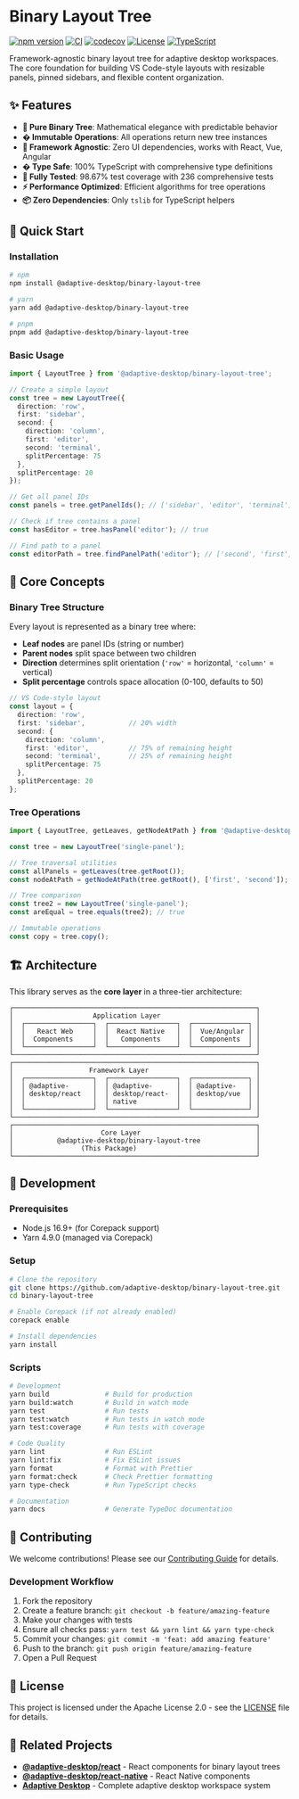 # Binary Layout Tree

[![npm version](https://badge.fury.io/js/@adaptive-desktop%2Fbinary-layout-tree.svg)](https://badge.fury.io/js/@adaptive-desktop%2Fbinary-layout-tree)
[![CI](https://github.com/adaptive-desktop/binary-layout-tree/workflows/Test/badge.svg)](https://github.com/adaptive-desktop/binary-layout-tree/actions)
[![codecov](https://codecov.io/gh/adaptive-desktop/binary-layout-tree/graph/badge.svg?token=M6VECB6C8O)](https://codecov.io/gh/adaptive-desktop/binary-layout-tree)
[![License](https://img.shields.io/badge/License-Apache%202.0-blue.svg)](https://opensource.org/licenses/Apache-2.0)
[![TypeScript](https://img.shields.io/badge/TypeScript-5.9-blue.svg)](https://www.typescriptlang.org/)

Framework-agnostic binary layout tree for adaptive desktop workspaces. The core foundation for building VS Code-style layouts with resizable panels, pinned sidebars, and flexible content organization.

## ✨ Features

- **🌳 Pure Binary Tree**: Mathematical elegance with predictable behavior
- **� Immutable Operations**: All operations return new tree instances
- **🎯 Framework Agnostic**: Zero UI dependencies, works with React, Vue, Angular
- **� Type Safe**: 100% TypeScript with comprehensive type definitions
- **🧪 Fully Tested**: 98.67% test coverage with 236 comprehensive tests
- **⚡ Performance Optimized**: Efficient algorithms for tree operations
- **📦 Zero Dependencies**: Only `tslib` for TypeScript helpers

## 🚀 Quick Start

### Installation

```bash
# npm
npm install @adaptive-desktop/binary-layout-tree

# yarn
yarn add @adaptive-desktop/binary-layout-tree

# pnpm
pnpm add @adaptive-desktop/binary-layout-tree
```

### Basic Usage

```typescript
import { LayoutTree } from '@adaptive-desktop/binary-layout-tree';

// Create a simple layout
const tree = new LayoutTree({
  direction: 'row',
  first: 'sidebar',
  second: {
    direction: 'column',
    first: 'editor',
    second: 'terminal',
    splitPercentage: 75
  },
  splitPercentage: 20
});

// Get all panel IDs
const panels = tree.getPanelIds(); // ['sidebar', 'editor', 'terminal']

// Check if tree contains a panel
const hasEditor = tree.hasPanel('editor'); // true

// Find path to a panel
const editorPath = tree.findPanelPath('editor'); // ['second', 'first']
```

## 📖 Core Concepts

### Binary Tree Structure

Every layout is represented as a binary tree where:
- **Leaf nodes** are panel IDs (string or number)
- **Parent nodes** split space between two children
- **Direction** determines split orientation (`'row'` = horizontal, `'column'` = vertical)
- **Split percentage** controls space allocation (0-100, defaults to 50)

```typescript
// VS Code-style layout
const layout = {
  direction: 'row',
  first: 'sidebar',           // 20% width
  second: {
    direction: 'column',
    first: 'editor',          // 75% of remaining height
    second: 'terminal',       // 25% of remaining height
    splitPercentage: 75
  },
  splitPercentage: 20
};
```

### Tree Operations

```typescript
import { LayoutTree, getLeaves, getNodeAtPath } from '@adaptive-desktop/binary-layout-tree';

const tree = new LayoutTree('single-panel');

// Tree traversal utilities
const allPanels = getLeaves(tree.getRoot());
const nodeAtPath = getNodeAtPath(tree.getRoot(), ['first', 'second']);

// Tree comparison
const tree2 = new LayoutTree('single-panel');
const areEqual = tree.equals(tree2); // true

// Immutable operations
const copy = tree.copy();
```

## 🏗️ Architecture

This library serves as the **core layer** in a three-tier architecture:

```
┌─────────────────────────────────────────────────────────────┐
│                    Application Layer                        │
│  ┌─────────────────┐  ┌─────────────────┐  ┌──────────────┐ │
│  │   React Web     │  │  React Native   │  │  Vue/Angular │ │
│  │  Components     │  │   Components    │  │  Components  │ │
│  └─────────────────┘  └─────────────────┘  └──────────────┘ │
└─────────────────────────────────────────────────────────────┘
┌─────────────────────────────────────────────────────────────┐
│                   Framework Layer                           │
│  ┌─────────────────┐  ┌─────────────────┐  ┌──────────────┐ │
│  │ @adaptive-      │  │ @adaptive-      │  │ @adaptive-   │ │
│  │ desktop/react   │  │ desktop/react-  │  │ desktop/vue  │ │
│  │                 │  │ native          │  │              │ │
│  └─────────────────┘  └─────────────────┘  └──────────────┘ │
└─────────────────────────────────────────────────────────────┘
┌─────────────────────────────────────────────────────────────┐
│                      Core Layer                             │
│           @adaptive-desktop/binary-layout-tree              │
│                 (This Package)                              │
└─────────────────────────────────────────────────────────────┘
```

## 🔧 Development

### Prerequisites

- Node.js 16.9+ (for Corepack support)
- Yarn 4.9.0 (managed via Corepack)

### Setup

```bash
# Clone the repository
git clone https://github.com/adaptive-desktop/binary-layout-tree.git
cd binary-layout-tree

# Enable Corepack (if not already enabled)
corepack enable

# Install dependencies
yarn install
```

### Scripts

```bash
# Development
yarn build              # Build for production
yarn build:watch        # Build in watch mode
yarn test               # Run tests
yarn test:watch         # Run tests in watch mode
yarn test:coverage      # Run tests with coverage

# Code Quality
yarn lint               # Run ESLint
yarn lint:fix           # Fix ESLint issues
yarn format             # Format with Prettier
yarn format:check       # Check Prettier formatting
yarn type-check         # Run TypeScript checks

# Documentation
yarn docs               # Generate TypeDoc documentation
```

## 🤝 Contributing

We welcome contributions! Please see our [Contributing Guide](CONTRIBUTING.md) for details.

### Development Workflow

1. Fork the repository
2. Create a feature branch: `git checkout -b feature/amazing-feature`
3. Make your changes with tests
4. Ensure all checks pass: `yarn test && yarn lint && yarn type-check`
5. Commit your changes: `git commit -m 'feat: add amazing feature'`
6. Push to the branch: `git push origin feature/amazing-feature`
7. Open a Pull Request

## 📄 License

This project is licensed under the Apache License 2.0 - see the [LICENSE](LICENSE) file for details.

## 🔗 Related Projects

- **[@adaptive-desktop/react](https://github.com/adaptive-desktop/react)** - React components for binary layout trees
- **[@adaptive-desktop/react-native](https://github.com/adaptive-desktop/react-native)** - React Native components
- **[Adaptive Desktop](https://github.com/adaptive-desktop)** - Complete adaptive desktop workspace system

